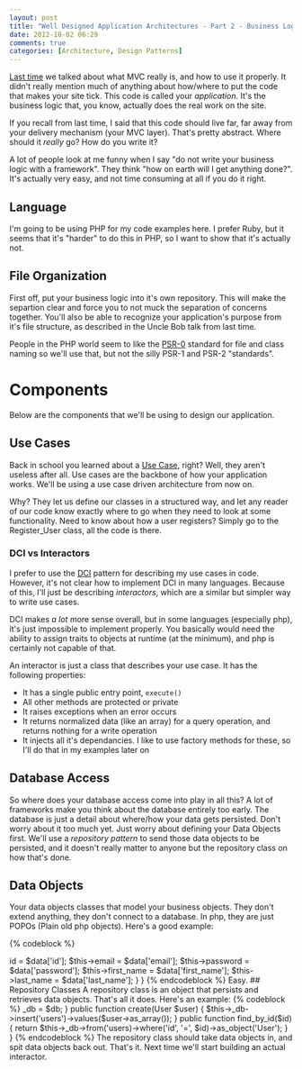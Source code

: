 ```yaml
---
layout: post
title: "Well Designed Application Architectures - Part 2 - Business Logic"
date: 2012-10-02 06:29
comments: true
categories: [Architecture, Design Patterns]
---
```


[Last time](/blog/2012/09/25/well-designed-application-architectures-part-1/) we talked about what MVC really is, and how to use it properly. It didn't really mention much of anything about how/where to put the code that makes your site tick. This code is called your *application*. It's the business logic that, you know, actually does the real work on the site.

If you recall from last time, I said that this code should live far, far away from your delivery mechanism (your MVC layer). That's pretty abstract. Where should it *really* go? How do you write it?

A lot of people look at me funny when I say "do not write your business logic with a framework". They think "how on earth will I get anything done?". It's actually very easy, and not time consuming at all if you do it right.

## Language

I'm going to be using PHP for my code examples here. I prefer Ruby, but it seems that it's "harder" to do this in PHP, so I want to show that it's actually not.

## File Organization

First off, put your business logic into it's own repository. This will make the separtion clear and force you to not muck the separation of concerns together. You'll also be able to recognize your application's purpose from it's file structure, as described in the Uncle Bob talk from last time.

People in the PHP world seem to like the [PSR-0](https://github.com/php-fig/fig-standards/blob/master/accepted/PSR-0.md) standard for file and class naming so we'll use that, but not the silly PSR-1 and PSR-2 "standards".

# Components

Below are the components that we'll be using to design our application.

## Use Cases

Back in school you learned about a [Use Case](http://en.wikipedia.org/wiki/Use_case), right? Well, they aren't useless after all. Use cases are the backbone of how your application works. We'll be using a use case driven architecture from now on.

Why? They let us define our classes in a structured way, and let any reader of our code know exactly where to go when they need to look at some functionality. Need to know about how a user registers? Simply go to the Register_User class, all the code is there.

### DCI vs Interactors

I prefer to use the [DCI](http://en.wikipedia.org/wiki/Data,_context_and_interaction) pattern for describing my use cases in code. However, it's not clear how to implement DCI in many languages. Because of this, I'll just be describing *interactors*, which are a similar but simpler way to write use cases.

DCI makes *a lot* more sense overall, but in some languages (especially php), it's just impossible to implement properly. You basically would need the ability to assign traits to objects at runtime (at the minimum), and php is certainly not capable of that.

An interactor is just a class that describes your use case. It has the following properties:

  - It has a single public entry point, `execute()`
  - All other methods are protected or private
  - It raises exceptions when an error occurs
  - It returns normalized data (like an array) for a query operation, and returns nothing for a write operation
  - It injects all it's dependancies. I like to use factory methods for these, so I'll do that in my examples later on

## Database Access

So where does your database access come into play in all this? A lot of frameworks make you think about the database entirely too early. The database is just a detail about where/how your data gets persisted. Don't worry about it too much yet. Just worry about defining your Data Objects first. We'll use a *repository pattern* to send those data objects to be persisted, and it doesn't really matter to anyone but the repository class on how that's done.

## Data Objects

Your data objects classes that model your business objects. They don't extend anything, they don't connect to a database. In php, they are just POPOs (Plain old php objects). Here's a good example:

{% codeblock %}
<?php

class User
{
  public $id;
  public $email;
  public $password;
  public $first_name;
  public $last_name;

  public function __construct($data)
  {
    $this->id = $data['id'];
    $this->email = $data['email'];
    $this->password = $data['password'];
    $this->first_name = $data['first_name'];
    $this->last_name = $data['last_name'];
  }
}
{% endcodeblock %}

Easy.

## Repository Classes

A repository class is an object that persists and retrieves data objects. That's all it does. Here's an example:

{% codeblock %}
<?php

class User_Repository_Database implements User_Repository
{
  protected $_db;

  public function __construct(Database $db)
  {
    $this->_db = $db;
  }

  public function create(User $user)
  {
    $this->_db->insert('users')->values($user->as_array());
  }

  public function find_by_id($id)
  {
    return $this->_db->from('users)->where('id', '=', $id)->as_object('User');
  }
}
{% endcodeblock %}

The repository class should take data objects in, and spit data objects back out. That's it.

Next time we'll start building an actual interactor.
